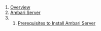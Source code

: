 1. [Overview](https://github.com/acceldata-io/odpdocumentation/wiki/Overiew)
2. [Ambari Server](https://github.com/acceldata-io/odpdocumentation/wiki/Ambari-Server) 
1. 1. [Prerequisites to Install Ambari Server](https://github.com/acceldata-io/odpdocumentation/wiki/Prerequisites-to-Install-Ambari-Server)


